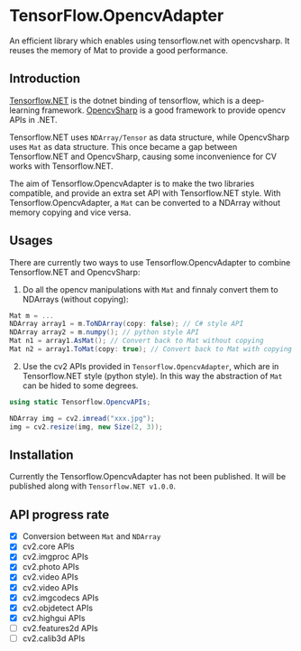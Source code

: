 # TensorFlow.OpencvAdapter
An efficient library which enables using tensorflow.net with opencvsharp. It reuses the memory of Mat to provide a good performance.

## Introduction

[Tensorflow.NET](https://github.com/SciSharp/TensorFlow.NET) is the dotnet binding of tensorflow, which is a deep-learning framework. [OpencvSharp](https://github.com/shimat/opencvsharp) is a good framework to provide opencv APIs in .NET. 

Tensorflow.NET uses `NDArray/Tensor` as data structure, while OpencvSharp uses `Mat` as data structure. This once became a gap between Tensorflow.NET and OpencvSharp, causing some inconvenience for CV works with Tensorflow.NET.

The aim of Tensorflow.OpencvAdapter is to make the two libraries compatible, and provide an extra set API with Tensorflow.NET style. With Tensorflow.OpencvAdapter, a `Mat` can be converted to a NDArray without memory copying and vice versa.

## Usages

There are currently two ways to use Tensorflow.OpencvAdapter to combine Tensorflow.NET and OpencvSharp:

1. Do all the opencv manipulations with `Mat` and finnaly convert them to NDArrays (without copying):

```cs
Mat m = ...
NDArray array1 = m.ToNDArray(copy: false); // C# style API
NDArray array2 = m.numpy(); // python style API
Mat n1 = array1.AsMat(); // Convert back to Mat without copying
Mat n2 = array1.ToMat(copy: true); // Convert back to Mat with copying
```

2. Use the cv2 APIs provided in `Tensorflow.OpencvAdapter`, which are in Tensorflow.NET style (python style). In this way the abstraction of `Mat` can be hided to some degrees.

```cs
using static Tensorflow.OpencvAPIs;

NDArray img = cv2.imread("xxx.jpg");
img = cv2.resize(img, new Size(2, 3));
```

## Installation

Currently the Tensorflow.OpencvAdapter has not been published. It will be published along with `Tensorflow.NET v1.0.0`.

## API progress rate

- [x] Conversion between `Mat` and `NDArray`
- [x] cv2.core APIs
- [x] cv2.imgproc APIs
- [x] cv2.photo APIs
- [x] cv2.video APIs
- [x] cv2.video APIs
- [x] cv2.imgcodecs APIs
- [x] cv2.objdetect APIs
- [x] cv2.highgui APIs
- [ ] cv2.features2d APIs
- [ ] cv2.calib3d APIs
